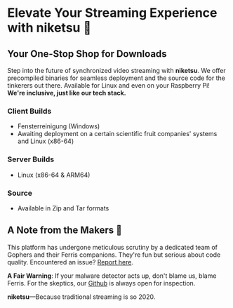 # Elevate Your Streaming Experience with niketsu 🚀

## Your One-Stop Shop for Downloads

Step into the future of synchronized video streaming with **niketsu**. 
We offer precompiled binaries for seamless deployment and the source code for the tinkerers out there.
Available for Linux and even on your Raspberry Pi! **We're inclusive, just like our tech stack.**

### Client Builds
- Fensterreinigung (Windows)
- Awaiting deployment on a certain scientific fruit companies' systems and
  Linux (x86-64)

### Server Builds
- Linux (x86-64 & ARM64)

### Source
- Available in Zip and Tar formats

## A Note from the Makers 📝

This platform has undergone meticulous scrutiny by a dedicated team of Gophers and their Ferris companions.
They're fun but serious about code quality.
Encountered an issue? [Report here](https://github.com/sevenautumns/niketsu/issues). 

**A Fair Warning**: If your malware detector acts up, don't blame us, blame Ferris. For the skeptics, our [Github](https://github.com/sevenautumns/niketsu) is always open for inspection.

**niketsu**—Because traditional streaming is so 2020.
